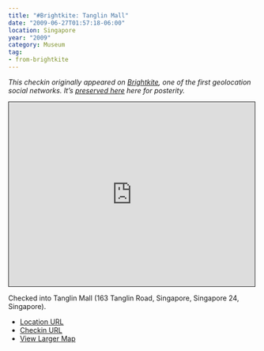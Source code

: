 ```yaml
---
title: "#Brightkite: Tanglin Mall"
date: "2009-06-27T01:57:18-06:00"
location: Singapore
year: "2009"
category: Museum
tag:
- from-brightkite
---
```

<p style="font-style:italic">This checkin originally appeared on <a href="https://rubenerd.com/tag/from-brightkite/" title="View all posts imported from Brightkite">Brightkite</a>, one of the first geolocation social networks. It’s <a title="View all posts in the museum" href="https://rubenerd.com/museum/">preserved here</a> here for posterity.</p>

<iframe style="width:498px; height:373px; border:1px solid;" src="http://www.openstreetmap.org/export/embed.html?bbox=103.82314234972%2C1.3031032669324032%2C103.82389873266219%2C1.3065543748079576&amp;layer=mapnik"></iframe>

Checked into Tanglin Mall (163 Tanglin Road, Singapore, Singapore 24, Singapore).

* [Location URL](http://brightkite.com/places/519f5e78cd0411dd96a6003048c10834)
* [Checkin URL](http://brightkite.com/objects/229d759c62f011debd02003048c10834)
* [View Larger Map](http://www.openstreetmap.org/#map=19/1.30483/103.82352)


